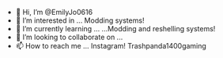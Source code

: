 - 👋 Hi, I’m @EmilyJo0616
- 👀 I’m interested in ... Modding systems!
- 🌱 I’m currently learning ... ...Modding and reshelling systems!  
- 💞️ I’m looking to collaborate on ...
- 📫 How to reach me ... Instagram! Trashpanda1400gaming

<!---
EmilyJo0616/EmilyJo0616 is a ✨ special ✨ repository because its `README.md` (this file) appears on your GitHub profile.
You can click the Preview link to take a look at your changes.
--->
